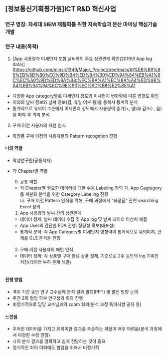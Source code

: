 ## [정보통신기획평가원]ICT R&D 혁신사업	


### 연구 명칭: 차세대 SIEM 제품화를 위한 지속학습과 분산 마이닝 핵심기술 개발	


### 연구 내용(목적)
1. [App 사용량과 미세먼지 포함 날씨와의 주요 상관관계 확인(2019년 App log data)](https://github.com/minsik1349/Major_Project/tree/main/AI%EB%B9%85%EB%8D%B0%EC%9D%B4%ED%84%B0%ED%94%84%EB%A1%9C%EC%A0%9D%ED%8A%B8:%EC%BA%A1%EC%8A%A4%ED%86%A4%EB%94%94%EC%9E%90%EC%9D%B8%E2%85%A1
  - 다양한 App category별로 미세먼지 정도와 미세먼지 변화량에 따른 영향도 확인
  - 이외의 날씨 정보와 날짜 정보(월, 휴일 여부 등)를 통해서 통계적 분석
  - 통계적으로 유의미 수준에서 미세먼지 정도에서 사용량이 증가(+, 양)과 감소(-, 음)을 파악 후 의미 분석
2. 구매 이전 사용자의 패턴 인식 
  - 화장품 구매 이전의 사용자들의 Pattern recogntion 진행


#### 나의 역할
- 학생연구원(공동저자)	
- 각 Chapter별 역활

  0) 공통 역할
  - 각 Chapter별 필요한 데이터에 대한 수동 Labeling 정의
  가. App Cagtegory를 세분화 분석을 위한 Category Labeling 진행 <br/>
  나. 구매 이전 Pattern 인식을 위해, 구매 과정에서 "화장품" 관련 searching Excel 정의 <br/>

  1) App 사용량과 날씨 간의 상관관계 
  - 데이터 정제: 날씨 데이터 수집 및 App log 및 날씨 데이터 이상치 해결
  - App User의 간단한 EDA 진행: 정당성 확보(대표성)
  - 통계적 분석: 각 App Category별 미세먼지 영향력이 통게적으로 유의미지, 관계를 GLS 분석을 진행
  <br/>
  
  2) 구매 이전 사용자의 패턴 인식 
  - 데이터 정제: 각 상품별 구매 완료 상품 정제, 기준으로 2주 동안의 log 기록만 저장(데이터 부하 문제 해결)
  <br/>

#### 진행 방법
- 격주 기간 동안 연구 교수님께 분석 결과 발표(PPT) 및 발전 방향 논의 
- 주간 2회 협업 학부 연구생과 회의 진행
- 비정기적으로 담당 교수님과의 zoom 회의(분석 과정 특이사항 공유 등)


#### 느낀점
- 주어진 데이터를 가지고 유의미한 결과를 추출하는 과정이 매우 어려움(분석 과정에서 다양한 수정 진행)
- 나의 분석 결과를 명확하고 쉽게 전달하는 것이 중요
- 정기적인 회의 이외에도 협업을 위해서 비정기적 
